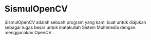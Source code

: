 # SismulOpenCV #
SismulOpenCV adalah sebuah program yang kami buat untuk diajukan sebagai tugas besar untuk matakuliah Sistem Multimedia dengan 
menggunakan OpenCV .
